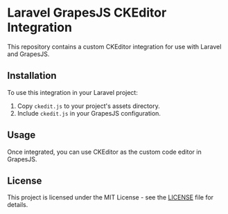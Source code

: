 # Laravel GrapesJS CKEditor Integration

This repository contains a custom CKEditor integration for use with Laravel and GrapesJS.

## Installation

To use this integration in your Laravel project:

1. Copy `ckedit.js` to your project's assets directory.
2. Include `ckedit.js` in your GrapesJS configuration.

## Usage

Once integrated, you can use CKEditor as the custom code editor in GrapesJS.

## License

This project is licensed under the MIT License - see the [LICENSE](LICENSE) file for details.
